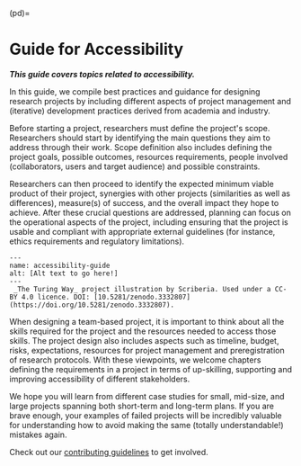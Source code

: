 (pd)=
# Guide for Accessibility

***This guide covers topics related to accessibility.***

In this guide, we compile best practices and guidance for designing research projects by including different aspects of project management and (iterative) development practices derived from academia and industry.

Before starting a project, researchers must define the project's scope. 
Researchers should start by identifying the main questions they aim to address through their work. Scope definition also includes defining the project goals, possible outcomes, resources requirements, people involved (collaborators, users and target audience) and possible constraints.

Researchers can then proceed to identify the expected minimum viable product of their project, synergies with other projects (similarities as well as differences), measure(s) of success, and the overall impact they hope to achieve.
After these crucial questions are addressed, planning can focus on the operational aspects of the project, including ensuring that the project is usable and compliant with appropriate external guidelines (for instance, ethics requirements and regulatory limitations). 

```{figure} ../figures/accessibility-guide.*
---
name: accessibility-guide
alt: [Alt text to go here!] 
---
 _The Turing Way_ project illustration by Scriberia. Used under a CC-BY 4.0 licence. DOI: [10.5281/zenodo.3332807](https://doi.org/10.5281/zenodo.3332807).
```

When designing a team-based project, it is important to think about all the skills required for the project and the resources needed to access those skills.
The project design also includes aspects such as timeline, budget, risks, expectations, resources for project management and preregistration of research protocols.
With these viewpoints, we welcome chapters defining the requirements in a project in terms of up-skilling, supporting and improving accessibility of different stakeholders.

We hope you will learn from different case studies for small, mid-size, and large projects spanning both short-term and long-term plans.
If you are brave enough, your examples of failed projects will be incredibly valuable for understanding how to avoid making the same (totally understandable!) mistakes again.

Check out our [contributing guidelines](https://github.com/the-turing-way/the-turing-way/blob/main/CONTRIBUTING.md) to get involved.

